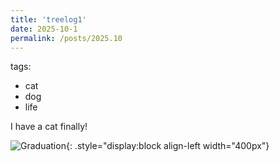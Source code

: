 ```yaml
---
title: 'treelog1'
date: 2025-10-1
permalink: /posts/2025.10
---
```

tags:
  - cat
  - dog
  - life

I have a cat finally!

![Graduation](https://rengshu-li.github.io/academicpages/images/profile_1.png){: .style="display:block align-left width="400px"}

